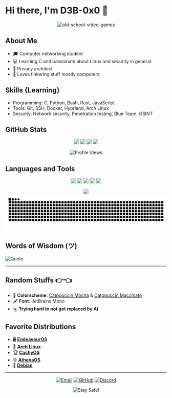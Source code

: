 # Hi there, I'm D3B-0x0 👋

<div align="center">
  
  ![old-school-video-games](https://github.com/user-attachments/assets/de14ffe5-7906-425d-ab18-1f0d6786af80)
  
</div>





## About Me
- 🎓 Computer networking student 
- 💻 Learning C and passionate about Linux and security in general
- 👾 Privacy architect
- 🛜 Loves  tinkering stuff mostly computers

## Skills {Learning}
- Programming: C, Python, Bash, Rust, JavaScript
- Tools: Git, SSH, Docker, Hyprland, Arch Linux
- Security: Network security, Penetration testing, Blue Team, OSINT

## GitHub Stats
<p align="center">
  <a href="https://github.com/anuraghazra/github-readme-stats"><img src="https://github-readme-stats.vercel.app/api?username=Kalidude69&show_icons=true&theme=catppuccin_mocha"></a>
  <a href="https://github.com/anuraghazra/github-readme-stats"><img src="https://github-readme-stats.vercel.app/api/top-langs/?username=Kalidude69&layout=compact&theme=catppuccin_mocha"></a>
  <a href="https://git.io/streak-stats"><img src="https://github-readme-streak-stats.herokuapp.com/?user=Kalidude69&theme=catppuccin_mocha"></a>
  <a href="https://github.com/ryo-ma/github-profile-trophy"><img src="https://github-profile-trophy.vercel.app/?username=Kalidude69&theme=catppuccin_mocha"></a>
</p>

<p align="center">
  <img src="https://komarev.com/ghpvc/?username=Kalidude69&style=flat-square&color=ff69b4" alt="Profile Views">
</p>

## Languages and Tools
<p align="center">
  <img src="https://img.shields.io/badge/Python-3776AB?style=for-the-badge&logo=python&logoColor=white">
  <img src="https://img.shields.io/badge/C-A8B9CC?style=for-the-badge&logo=c&logoColor=white">
  <img src="https://img.shields.io/badge/Bash-4EAA25?style=for-the-badge&logo=gnu-bash&logoColor=white">
  <img src="https://img.shields.io/badge/Rust-000000?style=for-the-badge&logo=rust&logoColor=white">
  <img src="https://img.shields.io/badge/JavaScript-F7DF1E?style=for-the-badge&logo=javascript&logoColor=black">
</p>

<!--🐍💬SNAKETITLE / 🌐WEBSITE: https://textanim.com/ -->
<p align="center">
<img src="https://i.imgur.com/x1KbuCq.gif" width="500">


  
<!--🐍📈SNAKEGRAPH / 🌐WEBSITE: https://github.com/Platane/snk -->
<picture>
  <source media="(prefers-color-scheme: dark)" srcset="https://raw.githubusercontent.com/D3vil0p3r/D3vil0p3r/output/github-contribution-grid-snake-dark.svg" />
  <source media="(prefers-color-scheme: light)" srcset="https://raw.githubusercontent.com/D3vil0p3r/D3vil0p3r/output/github-contribution-grid-snake.svg" />
  <img alt="github-snake" src="https://raw.githubusercontent.com/D3vil0p3r/D3vil0p3r/output/github-contribution-grid-snake.svg" />
</picture>


## Words of Wisdom (ツ)
<!-- BLOG-POST-LIST:START -->
<!-- BLOG-POST-LIST:END -->

![Quote](https://quotes-github-readme.vercel.app/api?type=horizontal&theme=catppuccin_mocha)

---
## Random Stuffs 👉👈

- 🎨 **Colorscheme**: [Catppuccin Mocha](https://github.com/catppuccin/catppuccin) & [Catppuccin Macchiato](https://github.com/catppuccin/catppuccin)
- 🖋️ **Font**: JetBrains Mono
- 🛸 **Trying hard to not get replaced by Ai**


## Favorite Distributions

- 🖥️ [**EndeavourOS**](https://endeavouros.com)
- 🐧 [**Arch Linux**](https://www.archlinux.org)
- 🏆 [**CachyOS**](https://cachyos.org)
- ⚙️ [**AthenaOS**](https://athenaos.org)
- 🐧 [**Debian**](https://www.debian.org)


---

<p align="center">
  <a href="mailto:kdebjoity@proton.me"><img src="https://img.shields.io/badge/Email-D14836?style=for-the-badge&logo=gmail&logoColor=white" alt="Email"></a>
  <a href="https://github.com/Kalidude69"><img src="https://img.shields.io/badge/GitHub-181717?style=for-the-badge&logo=github&logoColor=white" alt="GitHub"></a> 
  <a href="https://discord.com/users/ghost_2chad_4u"><img src="https://img.shields.io/badge/Discord-5865F2?style=for-the-badge&logo=discord&logoColor=white" alt="Discord"></a>
</p>


<p align="center">
  <img src="https://wallpapercave.com/wp/wp2512867.jpg" alt="Stay Safe!" width="600">
</p>


